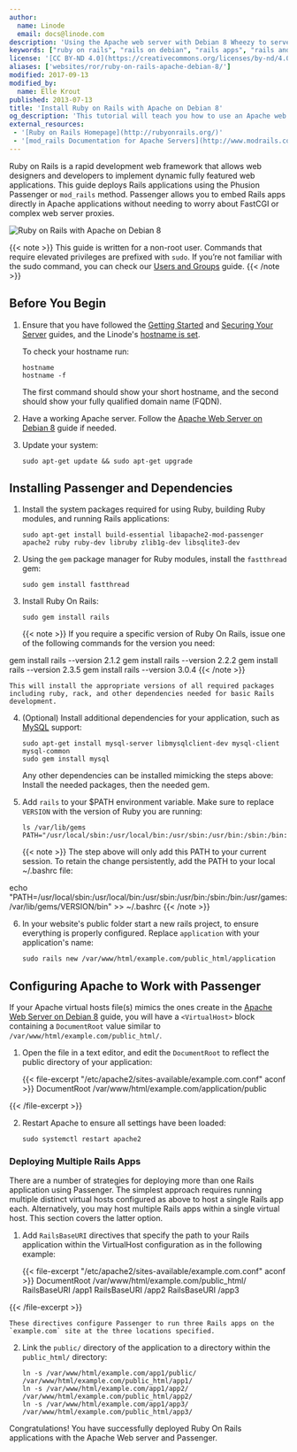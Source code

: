 ```yaml
---
author:
  name: Linode
  email: docs@linode.com
description: 'Using the Apache web server with Debian 8 Wheezy to serve Ruby on Rails applications.'
keywords: ["ruby on rails", "rails on debian", "rails apps", "rails and apache"]
license: '[CC BY-ND 4.0](https://creativecommons.org/licenses/by-nd/4.0)'
aliases: ['websites/ror/ruby-on-rails-apache-debian-8/']
modified: 2017-09-13
modified_by:
  name: Elle Krout
published: 2013-07-13
title: 'Install Ruby on Rails with Apache on Debian 8'
og_description: 'This tutorial will teach you how to use an Apache web server with Debian 8 to serve Ruby on Rails applications'
external_resources:
 - '[Ruby on Rails Homepage](http://rubyonrails.org/)'
 - '[mod_rails Documentation for Apache Servers](http://www.modrails.com/documentation/Users%20guide%20Apache.html)'
---
```


Ruby on Rails is a rapid development web framework that allows web designers and developers to implement dynamic fully featured web applications. This guide deploys Rails applications using the Phusion Passenger or `mod_rails` method. Passenger allows you to embed Rails apps directly in Apache applications without needing to worry about FastCGI or complex web server proxies.

![Ruby on Rails with Apache on Debian 8](/docs/assets/ruby_on_rails_with_apache_debian_8.png "Ruby on Rails with Apache on Debian 8")

{{< note >}}
This guide is written for a non-root user. Commands that require elevated privileges are prefixed with `sudo`. If you’re not familiar with the sudo command, you can check our [Users and Groups](/docs/tools-reference/linux-users-and-groups) guide.
{{< /note >}}

## Before You Begin

1.  Ensure that you have followed the [Getting Started](/docs/getting-started) and [Securing Your Server](/docs/security/securing-your-server) guides, and the Linode's [hostname is set](/docs/getting-started#setting-the-hostname).

    To check your hostname run:

        hostname
        hostname -f

    The first command should show your short hostname, and the second should show your fully qualified domain name (FQDN).

2.  Have a working Apache server. Follow the [Apache Web Server on Debian 8](/docs/websites/apache/apache-web-server-debian-8) guide if needed.

3.  Update your system:

        sudo apt-get update && sudo apt-get upgrade


## Installing Passenger and Dependencies

1.  Install the system packages required for using Ruby, building Ruby modules, and running Rails applications:

        sudo apt-get install build-essential libapache2-mod-passenger apache2 ruby ruby-dev libruby zlib1g-dev libsqlite3-dev

2.  Using the `gem` package manager for Ruby modules, install the `fastthread` gem:

        sudo gem install fastthread

3.  Install Ruby On Rails:

        sudo gem install rails

    {{< note >}}
If you require a specific version of Ruby On Rails, issue one of the following commands for the version you need:

gem install rails --version 2.1.2
gem install rails --version 2.2.2
gem install rails --version 2.3.5
gem install rails --version 3.0.4
{{< /note >}}

    This will install the appropriate versions of all required packages including ruby, rack, and other dependencies needed for basic Rails development.

4.  (Optional) Install additional dependencies for your application, such as [MySQL](/docs/databases/mysql/mysql-relational-databases-debian-8) support:

        sudo apt-get install mysql-server libmysqlclient-dev mysql-client mysql-common
        sudo gem install mysql

    Any other dependencies can be installed mimicking the steps above: Install the needed packages, then the needed gem.

5.  Add `rails` to your $PATH environment variable. Make sure to replace `VERSION` with the version of Ruby you are running:
        
        ls /var/lib/gems
        PATH="/usr/local/sbin:/usr/local/bin:/usr/sbin:/usr/bin:/sbin:/bin:/usr/games:/var/lib/gems/VERSION/bin"

    {{< note >}}
The step above will only add this PATH to your current session. To retain the change persistently, add the PATH to your local \~/.bashrc file:

echo "PATH=/usr/local/sbin:/usr/local/bin:/usr/sbin:/usr/bin:/sbin:/bin:/usr/games:/var/lib/gems/VERSION/bin" >> ~/.bashrc
{{< /note >}}

6.  In your website's public folder start a new rails project, to ensure everything is properly configured. Replace `application` with your application's name:

        sudo rails new /var/www/html/example.com/public_html/application


## Configuring Apache to Work with Passenger

If your Apache virtual hosts file(s) mimics the ones create in the [Apache Web Server on Debian 8](/docs/websites/apache/apache-web-server-debian-8) guide, you will have a `<VirtualHost>` block containing a `DocumentRoot` value similar to `/var/www/html/example.com/public_html/`.

1.  Open the file in a text editor, and edit the `DocumentRoot` to reflect the public directory of your application:

    {{< file-excerpt "/etc/apache2/sites-available/example.com.conf" aconf >}}
DocumentRoot /var/www/html/example.com/application/public

{{< /file-excerpt >}}


2.  Restart Apache to ensure all settings have been loaded:

        sudo systemctl restart apache2


### Deploying Multiple Rails Apps

There are a number of strategies for deploying more than one Rails application using Passenger. The simplest approach requires running multiple distinct virtual hosts configured as above to host a single Rails app each. Alternatively, you may host multiple Rails apps within a single virtual host. This section covers the latter option.

1.  Add `RailsBaseURI` directives that specify the path to your Rails application within the VirtualHost configuration as in the following example:

    {{< file-excerpt "/etc/apache2/sites-available/example.com.conf" aconf >}}
DocumentRoot /var/www/html/example.com/public_html/
RailsBaseURI /app1
RailsBaseURI /app2 
RailsBaseURI /app3

{{< /file-excerpt >}}


    These directives configure Passenger to run three Rails apps on the `example.com` site at the three locations specified.

2.  Link the `public/` directory of the application to a directory within the `public_html/` directory:

        ln -s /var/www/html/example.com/app1/public/ /var/www/html/example.com/public_html/app1/
        ln -s /var/www/html/example.com/app1/app2/ /var/www/html/example.com/public_html/app2/
        ln -s /var/www/html/example.com/app1/app3/ /var/www/html/example.com/public_html/app3/

Congratulations! You have successfully deployed Ruby On Rails applications with the Apache Web server and Passenger.
